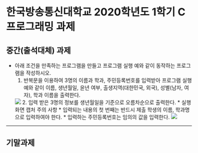 
# 한국방송통신대학교 2020학년도 1학기 C 프로그래밍 과제
## 중간(출석대체) 과제
  * 아래 조건을 만족하는 프로그램을 만들고 프로그램 실행 예와 같이 동작하는 프로그램을 작성하시오.
    1. 반복문을 이용하여 3명의 이름과 학과, 주민등록번호를 입력받아 프로그램 실행 예와 같이 이름, 생년월일, 윤년 여부, 출생지역(대한민국, 외국), 성별(남자, 여자), 학과 이름을 출력한다.
    <img src="https://i.ibb.co/XjHgBQs/01.png">
    2. 입력 받은 3명의 정보를 생년월일을 기준으로 오름차순으로 출력한다.
      * 실행 화면 캡처 주의 사항
        * 입력되는 내용의 첫 번째는 반드시 제출 학생의 이름, 학과명으로 입력하여야 한다.
        * 입력하는 주민등록번호는 임의의 값을 입력한다.
        <img src="https://i.ibb.co/XZtXj4W/02.png">
------
## 기말과제
